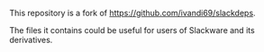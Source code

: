 This repository is a fork of https://github.com/ivandi69/slackdeps.

The files it contains could be useful for users of Slackware and its derivatives.
